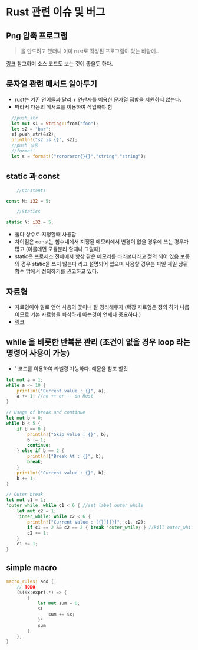 # Rust 관련 이슈 및 버그

## Png 압축 프로그램

>을 만드려고 했더니 이미 rust로 작성된 프로그램이 있는 바람에..

[링크](https://pngquant.org/) 참고하며 소스 코드도 보는 것이 좋을듯 하다.

## 문자열 관련 메서드 알아두기

- rust는 기존 언어들과 달리 + 연산자를 이용한 문자열 접합을 지원하지 않는다.
- 따라서 다음의 메서드를 이용하여 작업해야 함

```rust
  //push_str
  let mut s1 = String::from("foo");
  let s2 = "bar";
  s1.push_str(&s2);
  println!("s2 is {}", s2);
  //push 상동
  //format!
  let s = format!("rorororor{}{}","string","string");
```

## static 과 const

```rust
    //Constants

const N: i32 = 5;

    //Statics

static N: i32 = 5;
```

- 둘다 상수로 지정할때 사용함
- 차이점은 const는 함수내에서 지정된 메모리에서 변경이 없을 경우에 쓰는 경우가 많고 (이를테면 모듈분리 할때나 그럴때)
- static은 프로세스 전체에서 항상 같은 메모리를 바라본다라고 정의 되어 있음 보통의 경우 static을 쓰지 않는다 라고 설명되어 있으며 사용할 경우는 파일 제일 상위 함수 밖에서 정의하기를 권고하고 있다.

## 자료형

- 자료형이야 말로 언어 사용의 꽃이니 잘 정리해두자 (확장 자료형은 정의 하기 나름이므로 기본 자료형을 빠삭하게 아는것이 언제나 중요하다.)
- [링크](https://github.com/learning-rust/site/blob/master/source/docs/a8.primitive_data_types.md)

## while 을 비롯한 반복문 관리 (조건이 없을 경우 loop 라는 명령어 사용이 가능)

- ` 코드를 이용하여 라벨링 가능하다. 예문을 참조 할것

```rust
let mut a = 1;
while a <= 10 {
	println!("Current value : {}", a);
	a += 1; //no ++ or -- on Rust
}

// Usage of break and continue
let mut b = 0;
while b < 5 {
	if b == 0 {
		println!("Skip value : {}", b);
		b += 1;
		continue;
	} else if b == 2 {
		println!("Break At : {}", b);
		break;
	}
	println!("Current value : {}", b);
	b += 1;
}

// Outer break
let mut c1 = 1;
'outer_while: while c1 < 6 { //set label outer_while
	let mut c2 = 1;
	'inner_while: while c2 < 6 {
		println!("Current Value : [{}][{}]", c1, c2);
		if c1 == 2 && c2 == 2 { break 'outer_while; } //kill outer_while
		c2 += 1;
	}
	c1 += 1;
}
```

## simple macro
```rust
macro_rules! add {
    // TODO
    ($($x:expr),*) => {
        {
            let mut sum = 0;
            $(
                sum += $x;
            )*
            sum
        }
    };
}
```
